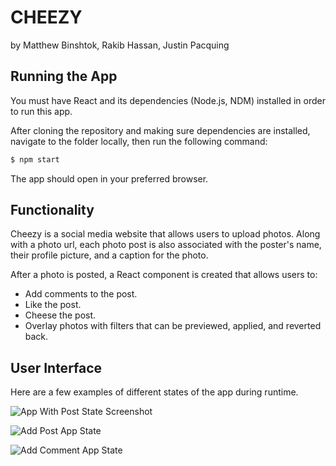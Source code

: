 # CHEEZY

by Matthew Binshtok, Rakib Hassan, Justin Pacquing

## Running the App

You must have React and its dependencies (Node.js, NDM) installed in order to run this app.

After cloning the repository and making sure dependencies are installed, navigate to the folder locally, then run the following command:

```bash
$ npm start
```
The app should open in your preferred browser.


## Functionality

Cheezy is a social media website that allows users to upload photos.
Along with a photo url, each photo post is also associated with the poster's name, their profile picture, and a caption for the photo.

After a photo is posted, a React component is created that allows users to:
- Add comments to the post.
- Like the post.
- Cheese the post.
- Overlay photos with filters that can be previewed, applied, and reverted back.


## User Interface

Here are a few examples of different states of the app during runtime.

![App With Post State Screenshot](https://github.com/matthewbinshtok/cheezy/blob/master/mainview.png?raw=true)

![Add Post App State](https://github.com/matthewbinshtok/cheezy/blob/master/addpost.png?raw=true)

![Add Comment App State](https://github.com/matthewbinshtok/cheezy/blob/master/addcomment.png?raw=true)
